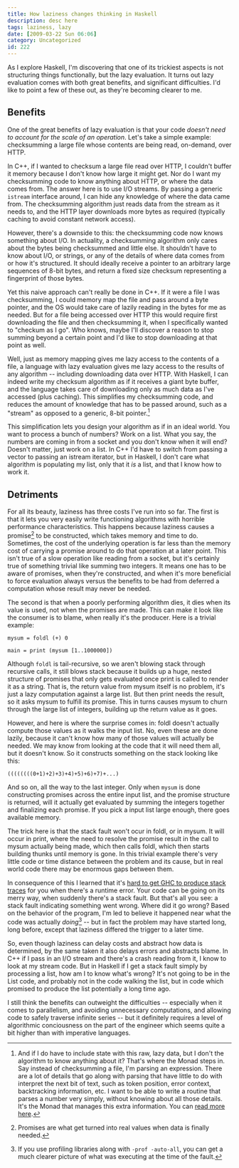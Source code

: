 ```yaml
---
title: How laziness changes thinking in Haskell
description: desc here
tags: laziness, lazy
date: [2009-03-22 Sun 06:06]
category: Uncategorized
id: 222
---
```


As I explore Haskell, I'm discovering that one of its trickiest aspects is not structuring things functionally, but the lazy evaluation.  It turns out lazy evaluation comes with both great benefits, and significant difficulties.  I'd like to point a few of these out, as they're becoming clearer to me.

<!--more-->
## Benefits

One of the great benefits of lazy evaluation is that your code *doesn't need to account for the scale of an operation*.  Let's take a simple example: checksumming a large file whose contents are being read, on-demand, over HTTP.

In C++, if I wanted to checksum a large file read over HTTP, I couldn't buffer it memory because I don't know how large it might get.  Nor do I want my checksumming code to know anything about HTTP, or where the data comes from.  The answer here is to use I/O streams.  By passing a generic `istream` interface around, I can hide any knowledge of where the data came from.  The checksumming algorithm just reads data from the stream as it needs to, and the HTTP layer downloads more bytes as required (typically caching to avoid constant network access).

However, there's a downside to this: the checksumming code now knows something about I/O.  In actuality, a checksumming algorithm only cares about the bytes being checksummed and little else.  It shouldn't have to know about I/O, or strings, or any of the details of where data comes from or how it's structured.  It should ideally receive a pointer to an arbitrary large sequences of 8-bit bytes, and return a fixed size checksum representing a fingerprint of those bytes.

Yet this naive approach can't really be done in C++.  If it were a file I was checksumming, I could memory map the file and pass around a byte pointer, and the OS would take care of lazily reading in the bytes for me as needed.  But for a file being accessed over HTTP this would require first downloading the file and then checksumming it, when I specifically wanted to "checkum as I go".  Who knows, maybe I'll discover a reason to stop summing beyond a certain point and I'd like to stop downloading at that point as well.

Well, just as memory mapping gives me lazy access to the contents of a file, a language with lazy evaluation gives me lazy access to the results of any algorithm -- including downloading data over HTTP.  With Haskell, I can indeed write my checksum algorithm as if it receives a giant byte buffer, and the language takes care of downloading only as much data as I've accessed (plus caching).  This simplifies my checksumming code, and reduces the amount of knowledge that has to be passed around, such as a "stream" as opposed to a generic, 8-bit pointer.[^1]

This simplification lets you design your algorithm as if in an ideal world.  You want to process a bunch of numbers?  Work on a list.  What you say, the numbers are coming in from a socket and you don't know when it will end?  Doesn't matter, just work on a list.  In C++ I'd have to switch from passing a vector to passing an istream iterator, but in Haskell, I don't care what algorithm is populating my list, only that it *is* a list, and that I know how to work it.

[^1]: And if I do have to include state with this raw, lazy data, but I don't the algorithm to know anything about it?  That's where the Monad steps in.  Say instead of checksumming a file, I'm parsing an expression.  There are a lot of details that go along with parsing that have little to do with interpret the next bit of text, such as token position, error context, backtracking information, etc.  I want to be able to write a routine that parses a number very simply, without knowing about all those details.  It's the Monad that manages this extra information.  You can [read more here](http://en.wikibooks.org/wiki/Haskell/Practical_monads#Parsing_monads).

## Detriments

For all its beauty, laziness has three costs I've run into so far.  The first is that it lets you very easily write functioning algorithms with horrible performance characteristics.  This happens because laziness causes a promise[^2] to be constructed, which takes memory and time to do.  Sometimes, the cost of the underlying operation is far less than the memory cost of carrying a promise around to do that operation at a later point.  This isn't true of a slow operation like reading from a socket, but it's certainly true of something trivial like summing two integers.  It means one has to be aware of promises, when they're constructed, and when it's more beneficial to force evaluation always versus the benefits to be had from deferred a computation whose result may never be needed.

The second is that when a poorly performing algorithm dies, it dies when its value is used, not when the promises are made.  This can make it look like the consumer is to blame, when really it's the producer.  Here is a trivial example:

    mysum = foldl (+) 0
 
    main = print (mysum [1..1000000])

Although `foldl` is tail-recursive, so we aren't blowing stack through recursive calls, it still blows stack because it builds up a huge, nested structure of promises that only gets evaluated once print is called to render it as a string.  That is, the return value from mysum itself is no problem, it's just a lazy computation against a large list.  But then print needs the result, so it asks mysum to fulfill its promise.  This in turns causes mysum to churn through the large list of integers, building up the return value as it goes.

However, and here is where the surprise comes in: foldl doesn't actually compute those values as it walks the input list.  No, even these are done lazily, because it can't know how many of those values will actually be needed.  We may know from looking at the code that it will need them all, but it doesn't know.  So it constructs something on the stack looking like this:

    ((((((((0+1)+2)+3)+4)+5)+6)+7)+...)

And so on, all the way to the last integer.  Only when `mysum` is done constructing promises across the entire input list, and the promise structure is returned, will it actually get evaluated by summing the integers together and finalizing each promise.  If you pick a input list large enough, there goes available memory.

The trick here is that the stack fault won't ocur in foldl, or in mysum.  It will occur in print, where the need to resolve the promise result in the call to mysum actually being made, which then calls foldl, which then starts building thunks until memory is gone.  In this trivial example there's very little code or time distance between the problem and its cause, but in real world code there may be enormous gaps between them.

In consequence of this I learned that it's [hard to get GHC to produce stack traces](http://www.haskell.org/ghc/docs/latest/html/users_guide/ghci-debugger.html#tracing) for you when there's a runtime error.  Your code can be going on its merry way, when suddenly there's a stack fault.  But that's all you see: a stack fault indicating something went wrong.  Where did it go wrong?  Based on the behavior of the program, I'm led to believe it happened near what the code was actually *doing*[^3] -- but in fact the problem may have started long, long before, except that laziness differed the trigger to a later time.

So, even though laziness can delay costs and abstract how data is determined, by the same taken it also delays errors and abstracts blame.  In C++ if I pass in an I/O stream and there's a crash reading from it, I know to look at my stream code.  But in Haskell if I get a stack fault simply by processing a list, how am I to know what's wrong?  It's not going to be in the List code, and probably not in the code walking the list, but in code which promised to produce the list potentially a long time ago.

I still think the benefits can outweight the difficulties -- especially when it comes to parallelism, and avoiding unnecessary computations, and allowing code to safely traverse infinite series -- but it definitely requires a level of algorithmic conciousness on the part of the engineer which seems quite a bit higher than with imperative languages.

[^2]: Promises are what get turned into real values when data is finally needed.

[^3]: If you use profiling libraries along with `-prof -auto-all`, you can get a much clearer picture of what was executing at the time of the fault.

